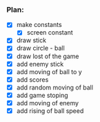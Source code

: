 ### Plan:
- [x] make constants
  - [x] screen constant
- [x] draw stick
- [x] draw circle - ball
- [x] draw lost of the game
- [x] add enemy stick
- [x] add moving of ball to y
- [x] add scores
- [x] add random moving of ball
- [x] add game stoping
- [x] add moving of enemy
- [x] add rising of ball speed
